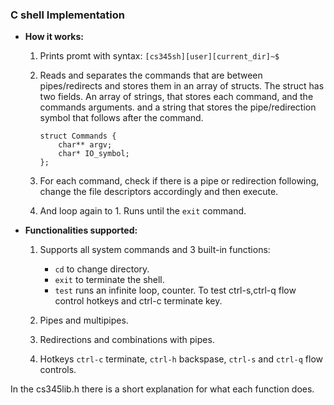 ### C shell Implementation





- __How it works:__

	1. Prints promt with syntax: `[cs345sh][user][current_dir]~$` 
 					
    2. Reads and separates the commands that are between pipes/redirects and stores them in an array of structs. The struct has two fields. An array of strings, that stores each command, and the commands arguments. and a string that stores the pipe/redirection symbol that follows after the command.
    	```
		struct Commands {
  			char** argv;
  			char* IO_symbol;
		};
		```
    	
    3. For each command, check if there is a pipe or redirection following, change the file descriptors accordingly and then execute.     

    4. And loop again to 1. Runs until the `exit` command.

- __Functionalities supported:__

	1. Supports all system commands and 3 built-in functions:  
		 
		- `cd`   to change directory. 
        - `exit` to terminate the shell.
		- `test` runs an infinite loop, counter. To test  ctrl-s,ctrl-q flow control hotkeys and ctrl-c terminate key.
    
    2. Pipes and multipipes.
    3. Redirections and combinations with pipes.
    4. Hotkeys `ctrl-c` terminate, `ctrl-h` backspase, `ctrl-s` and `ctrl-q` flow controls.


In the cs345lib.h there is a short explanation for what each function does.
